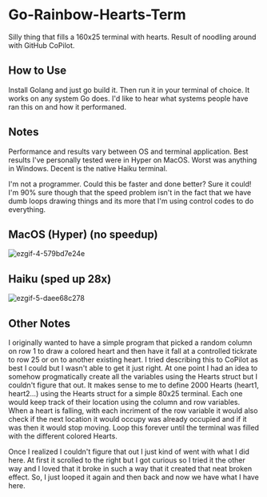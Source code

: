 # Go-Rainbow-Hearts-Term
Silly thing that fills a 160x25 terminal with hearts. Result of noodling around with GitHub CoPilot.

## How to Use
Install Golang and just go build it. Then run it in your terminal of choice. It works on any system Go does. I'd like to hear what systems people have ran this on and how it performaned.

## Notes
Performance and results vary between OS and terminal application. Best results I've personally tested were in Hyper on MacOS. Worst was anything in Windows. Decent is the native Haiku terminal.

I'm not a programmer. Could this be faster and done better? Sure it could! I'm 90% sure though that the speed problem isn't in the fact that we have dumb loops drawing things and its more that I'm using control codes to do everything.

## MacOS (Hyper) (no speedup)
![ezgif-4-579bd7e24e](https://user-images.githubusercontent.com/7362750/178163569-93490c52-62ca-42d8-bf14-3c6eb8841e02.gif)

## Haiku (sped up 28x)
![ezgif-5-daee68c278](https://user-images.githubusercontent.com/7362750/178165646-1292f19b-4128-4185-ab82-ca7d62045e72.gif)

## Other Notes
I originally wanted to have a simple program that picked a random column on row 1 to draw a colored heart and then have it fall at a controlled tickrate to row 25 or on to another existing heart. I tried describing this to CoPilot as best I could but I wasn't able to get it just right. At one point I had an idea to somehow progmatically create all the variables using the Hearts struct but I couldn't figure that out. It makes sense to me to define 2000 Hearts (heart1, heart2...) using the Hearts struct for a simple 80x25 terminal. Each one would keep track of their location using the column and row variables. When a heart is falling, with each incriment of the row variable it would also check if the next location it would occupy was already occupied and if it was then it would stop moving. Loop this forever until the terminal was filled with the different colored Hearts.

Once I realized I couldn't figure that out I just kind of went with what I did here. At first it scrolled to the right but I got curious so I tried it the other way and I loved that it broke in such a way that it created that neat broken effect. So, I just looped it again and then back and now we have what I have here.
